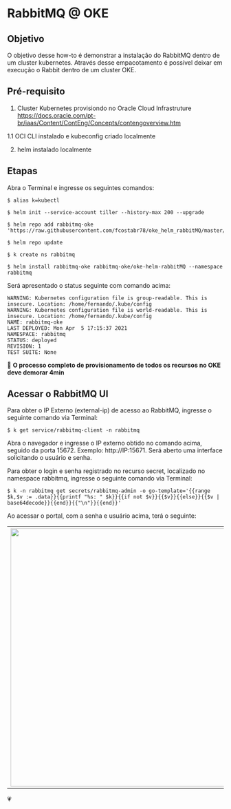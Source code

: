 # RabbitMQ @ OKE

## Objetivo

O objetivo desse how-to é demonstrar a instalação do RabbitMQ dentro de um cluster kubernetes. Através desse empacotamento é possível deixar em execução o Rabbit dentro de um cluster OKE. 

## Pré-requisito

1. Cluster Kubernetes provisiondo no Oracle Cloud Infrastruture <br>
   https://docs.oracle.com/pt-br/iaas/Content/ContEng/Concepts/contengoverview.htm

1.1 OCI CLI instalado e kubeconfig criado localmente

2. helm instalado localmente


## Etapas

Abra o Terminal e ingresse os seguintes comandos:

```
$ alias k=kubectl
```

```
$ helm init --service-account tiller --history-max 200 --upgrade
```

```
$ helm repo add rabbitmq-oke 'https://raw.githubusercontent.com/fcostabr78/oke_helm_rabbitMQ/master/' 
```

```
$ helm repo update
```

```
$ k create ns rabbitmq
```

```
$ helm install rabbitmq-oke rabbitmq-oke/oke-helm-rabbitMQ --namespace rabbitmq
```

Será apresentado o status seguinte com comando acima:

```
WARNING: Kubernetes configuration file is group-readable. This is insecure. Location: /home/fernando/.kube/config
WARNING: Kubernetes configuration file is world-readable. This is insecure. Location: /home/fernando/.kube/config
NAME: rabbitmq-oke
LAST DEPLOYED: Mon Apr  5 17:15:37 2021
NAMESPACE: rabbitmq
STATUS: deployed
REVISION: 1
TEST SUITE: None
```

:mega: <b>O processo completo de provisionamento de todos os recursos no OKE deve demorar 4min</b>

## Acessar o RabbitMQ UI

Para obter o IP Externo (external-ip) de acesso ao RabbitMQ, ingresse o seguinte comando via Terminal:

```
$ k get service/rabbitmq-client -n rabbitmq
```

Abra o navegador e ingresse o IP externo obtido no comando acima, seguido da porta 15672. Exemplo: http://IP:15671. Será aberto uma interface solicitando o usuário e senha. <br>


Para obter o login e senha registrado no recurso secret, localizado no namespace rabbitmq, ingresse o seguinte comando via Terminal:

```
$ k -n rabbitmq get secrets/rabbitmq-admin -o go-template='{{range $k,$v := .data}}{{printf "%s: " $k}}{{if not $v}}{{$v}}{{else}}{{$v | base64decode}}{{end}}{{"\n"}}{{end}}'
```

Ao acessar o portal, com a senha e usuário acima, terá o seguinte:

<table>
    <tbody>
        <tr>
        <th><img align="left" width="600" src="https://objectstorage.us-ashburn-1.oraclecloud.com/n/idsvh8rxij5e/b/imagens_git/o/Screenshot%20from%202021-04-05%2017-32-14.png"/></th>
        </tr>
    </tbody>
</table>





:heartpulse:





